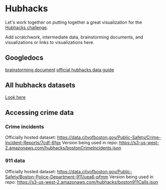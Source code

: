 # Hubhacks

Let's work together on putting together a great visualization for the [Hubhacks challenge](http://hubhacks2.challengepost.com/).

Add scratchwork, intermediate data, brainstorming documents, and visualizations or links to visualizations here.

## Googledocs

[brainstorming document](https://docs.google.com/document/d/1nv6aqtugbBMvJW6E9AVY_kZdfar38MeNPhFWzxxyhlk/edit)
[official hubhacks data guide](https://docs.google.com/a/vermonster.com/document/d/1Mx4_MttMbTHDuODlsh8fS3NeSt3XWUbyr3w3HdJp7No/edit#heading=h.gjdgxs)

## All hubhacks datasets

[Look here](https://data.cityofboston.gov/browse?q=hubhacks&sortBy=relevance&utf8=%E2%9C%93)

## Accessing crime data

### Crime incidents

Officially hosted dataset: https://data.cityofboston.gov/Public-Safety/Crime-Incident-Reports/7cdf-6fgx
Version being used in repo: https://s3-us-west-2.amazonaws.com/hubhacks/bostonCrimeIncidents.json

### 911 data

Officially hosted dataset: https://data.cityofboston.gov/Public-Safety/Boston-Police-Department-911/uea6-pfmm
Version being used in repo: https://s3-us-west-2.amazonaws.com/hubhacks/boston911Calls.json
